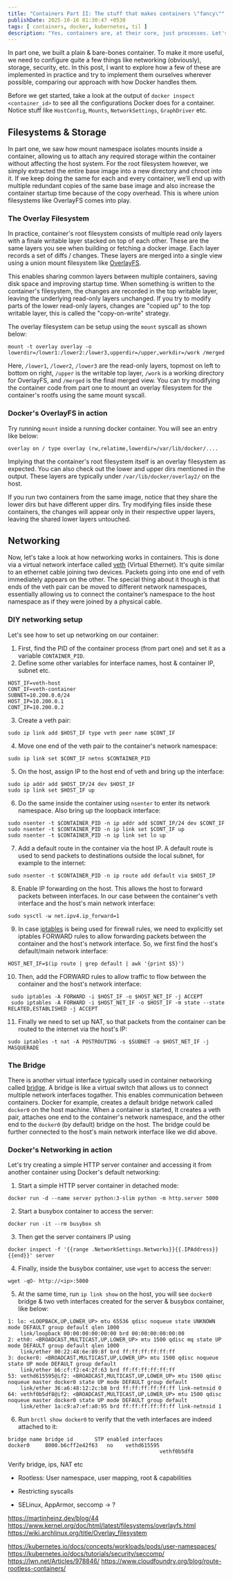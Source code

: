 ```yaml
---
title: "Containers Part II: The stuff that makes containers \"fancy\""
publishDate: 2025-10-16 01:30:47 +0530
tags: [ containers, docker, kubernetes, til ]
description: "Yes, containers are, at their core, just processes. Let's dig into Linux primitives that make it possible"
---
```


In part one, we built a plain & bare-bones container. To make it more useful, we need to configure quite a few things
like networking (obviously), storage, security, etc. In this post, I want to explore how a few of these are
implemented in practice and try to implement them ourselves wherever possible, comparing our approach with how Docker
handles them.

Before we get started, take a look at the output of `docker inspect <container_id>` to see all the configurations Docker
does for a container. Notice stuff like `HostConfig`, `Mounts`, `NetworkSettings`, `GraphDriver` etc.

## Filesystems & Storage

In part one, we saw how mount namespace isolates mounts inside a container, allowing us to attach any required storage
within the container without affecting the host system. For the root filesystem however, we simply extracted the entire
base image into a new directory and chroot into it. If we keep doing the same for each and every container, we’ll end up
with multiple redundant copies of the same base image and also increase the container startup time because of the copy
overhead. This is where union filesystems like OverlayFS comes into play.

### The Overlay Filesystem

In practice, container's root filesystem consists of multiple read only layers with a finale writable layer stacked on
top of each other. These are the same layers you see when building or fetching a docker image. Each layer records a set
of diffs / changes. These layers are merged into a single view using a union mount filesystem
like [OverlayFS](https://www.kernel.org/doc/html/latest/filesystems/overlayfs.html).

This enables sharing common layers between multiple containers, saving disk space and improving startup time. When
something is written to the
container's filesystem, the changes are recorded in the top writable layer, leaving the underlying read-only
layers unchanged. If you try to modify parts of the lower read-only layers, changes are "copied up" to the top writable layer,
this is called the "copy-on-write" strategy.

The overlay filesystem can be setup using the `mount` syscall as shown below:

```shell
mount -t overlay overlay -o lowerdir=/lower1:/lower2:/lower3,upperdir=/upper,workdir=/work /merged
```

Here, `/lower1`, `/lower2`, `/lower3` are the read-only layers, topmost on left to bottom on right, `/upper` is the
writable top layer, `/work` is a working directory for OverlayFS, and `/merged` is the final merged view. You can try
modifying the container code from part one to mount an overlay filesystem for the container's rootfs using the same
mount syscall.

### Docker's OverlayFS in action

Try running `mount` inside a running docker container. You will see an entry like below:

```shell
overlay on / type overlay (rw,relatime,lowerdir=/var/lib/docker/....
```

Implying that the container's root filesystem itself is an overlay filesystem as expected. You can also check out the
lower
and upper dirs mentioned in the output. These layers are typically under `/var/lib/docker/overlay2/` on the host.

If you run two containers from the same image, notice that they share the lower dirs but have different
upper dirs. Try modifying files inside these containers, the changes will appear only in their respective upper layers,
leaving the shared lower layers untouched.

## Networking

Now, let's take a look at how networking works in containers. This is done via a virtual network interface
called [veth](https://man7.org/linux/man-pages/man4/veth.4.html) (Virtual Ethernet). It's quite similar to an
ethernet cable joining two devices. Packets going into one end of veth immediately appears on the other. The special
thing about it though is that ends of the veth pair can be moved to different network namespaces, essentially allowing
us to connect the container’s namespace to the host namespace as if they were joined by a physical cable.

### DIY networking setup

Let's see how to set up networking on our container:

1. First, find the PID of the container process (from part one) and set it as a variable `CONTAINER_PID`.
2. Define some other variables for interface names, host & container IP, subnet etc.

```shell
HOST_IF=veth-host
CONT_IF=veth-container
SUBNET=10.200.0.0/24
HOST_IP=10.200.0.1
CONT_IP=10.200.0.2
```

3. Create a veth pair:

```shell
sudo ip link add $HOST_IF type veth peer name $CONT_IF
```

4. Move one end of the veth pair to the container's network namespace:

```shell
sudo ip link set $CONT_IF netns $CONTAINER_PID
```

5. On the host, assign IP to the host end of veth and bring up the interface:

```shell
sudo ip addr add $HOST_IP/24 dev $HOST_IF
sudo ip link set $HOST_IF up
```

6. Do the same inside the container using `nsenter` to enter its network namespace. Also bring up the loopback
   interface:

```shell
sudo nsenter -t $CONTAINER_PID -n ip addr add $CONT_IP/24 dev $CONT_IF
sudo nsenter -t $CONTAINER_PID -n ip link set $CONT_IF up
sudo nsenter -t $CONTAINER_PID -n ip link set lo up
```

7. Add a default route in the container via the host IP. A default route is used to send packets to destinations outside
   the local subnet, for example to the internet:

```shell
sudo nsenter -t $CONTAINER_PID -n ip route add default via $HOST_IP
```

8. Enable IP forwarding on the host. This allows the host to forward packets between interfaces. In our case between the
   container's veth interface and the host's main network interface:

```shell
sudo sysctl -w net.ipv4.ip_forward=1
```

9. In case [iptables](https://linux.die.net/man/8/iptables) is being used for firewall rules, we need to explicitly set
   iptables FORWARD rules to allow forwarding packets between the container and the host's network interface. So, we
   first find the host's default/main network interface:

 ```shell
 HOST_NET_IF=$(ip route | grep default | awk '{print $5}')
 ```

10. Then, add the FORWARD rules to allow traffic to flow between the container and the host's network interface:

```shell
 sudo iptables -A FORWARD -i $HOST_IF -o $HOST_NET_IF -j ACCEPT
 sudo iptables -A FORWARD -i $HOST_NET_IF -o $HOST_IF -m state --state RELATED,ESTABLISHED -j ACCEPT
```

11. Finally we need to set up NAT, so that packets from the container can be routed to the internet via the host's IP:

```shell
sudo iptables -t nat -A POSTROUTING -s $SUBNET -o $HOST_NET_IF -j MASQUERADE
```

### The Bridge

There is another virtual interface typically used in container networking
called [bridge](https://wiki.archlinux.org/title/Network_bridge). A bridge is like a virtual
switch that allows us to connect multiple network interfaces togather. This enables communication between containers.
Docker for example, creates a default bridge network called `docker0` on the host machine. When a container is started,
It creates a veth pair, attaches one end to the container's network namespace, and the other end to the `docker0` (by
default) bridge on the host. The bridge could be further connected to the host's main network interface like we did
above.

### Docker's Networking in action

Let's try creating a simple HTTP server container and accessing it from another container using Docker's default
networking:

1. Start a simple HTTP server container in detached mode:

```shell
docker run -d --name server python:3-slim python -m http.server 5000
```

2. Start a busybox container to access the server:

```shell
docker run -it --rm busybox sh
```

3. Then get the server containers IP using

```shell
docker inspect -f '{{range .NetworkSettings.Networks}}{{.IPAddress}}{{end}}' server
```

4. Finally, inside the busybox container, use `wget` to access the server:

```shell
wget -qO- http://<ip>:5000
```

5. At the same time, run `ip link show` on the host, you will see `docker0` bridge & two veth interfaces created for the
   server & busybox container, like below:

```shell
1: lo: <LOOPBACK,UP,LOWER_UP> mtu 65536 qdisc noqueue state UNKNOWN mode DEFAULT group default qlen 1000
    link/loopback 00:00:00:00:00:00 brd 00:00:00:00:00:00
2: eth0: <BROADCAST,MULTICAST,UP,LOWER_UP> mtu 1500 qdisc mq state UP mode DEFAULT group default qlen 1000
    link/ether 00:22:48:6e:89:8f brd ff:ff:ff:ff:ff:ff
3: docker0: <BROADCAST,MULTICAST,UP,LOWER_UP> mtu 1500 qdisc noqueue state UP mode DEFAULT group default
    link/ether b6:cf:f2:e4:2f:63 brd ff:ff:ff:ff:ff:ff
53: vethd615595@if2: <BROADCAST,MULTICAST,UP,LOWER_UP> mtu 1500 qdisc noqueue master docker0 state UP mode DEFAULT group default
    link/ether 36:a6:48:12:2c:b8 brd ff:ff:ff:ff:ff:ff link-netnsid 0
64: vethf0b5df8@if2: <BROADCAST,MULTICAST,UP,LOWER_UP> mtu 1500 qdisc noqueue master docker0 state UP mode DEFAULT group default
    link/ether 1a:c9:a7:ef:a0:95 brd ff:ff:ff:ff:ff:ff link-netnsid 1
```

6. Run `brctl show docker0` to verify that the veth interfaces are indeed attached to it:

```shell
bridge name	bridge id		STP enabled	interfaces
docker0		8000.b6cff2e42f63	no	  vethd615595
							                     vethf0b5df8
```

Verify bridge, ips, NAT etc

* Rootless: User namespace, user mapping, root & capabilities
* Restricting syscalls

* SELinux, AppArmor, seccomp -> ?

https://martinheinz.dev/blog/44
https://www.kernel.org/doc/html/latest/filesystems/overlayfs.html
https://wiki.archlinux.org/title/Overlay_filesystem

https://kubernetes.io/docs/concepts/workloads/pods/user-namespaces/
https://kubernetes.io/docs/tutorials/security/seccomp/
https://lwn.net/Articles/978846/
https://www.cloudfoundry.org/blog/route-rootless-containers/
